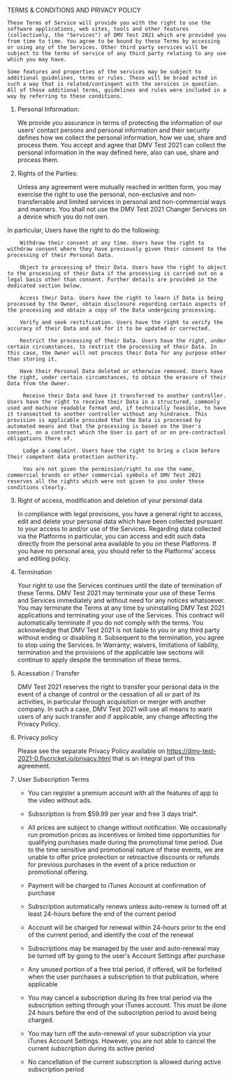 
TERMS & CONDITIONS AND PRIVACY POLICY

    These Terms of Service will provide you with the right to use the software applications, web sites, tools and other features (collectively, the "Services") of DMV Test 2021 which are provided you from time to time. You agree to be bound by these Terms by accessing or using any of the Services. Other third party services will be subject to the terms of service of any third party relating to any use which you may have.

    Some features and properties of the services may be subject to additional guidelines, terms or rules. These will be broad acted in such a way that is related/contingent with the services in question. All of these additional terms, guidelines and rules were included in a way by referring to these conditions.

1. Personal Information:

    We provide you assurance in terms of protecting the information of our users’ contact persons and personal information and their security defines how we collect the personal information, how we use, share and process them. You accept and agree that DMV Test 2021 can collect the personal information in the way defined here, also can use, share and process them.

2. Rights of the Parties:

    Unless any agreement were mutually reached in written form, you may exercise the right to use the personal, non-exclusive and non-transferrable and limited services in personal and non-commercial ways and manners. You shall not use the  DMV Test 2021 Changer Services on a device which you do not own.

In particular, Users have the right to do the following:

        Withdraw their consent at any time. Users have the right to withdraw consent where they have previously given their consent to the processing of their Personal Data.

        Object to processing of their Data. Users have the right to object to the processing of their Data if the processing is carried out on a legal basis other than consent. Further details are provided in the dedicated section below.

        Access their Data. Users have the right to learn if Data is being processed by the Owner, obtain disclosure regarding certain aspects of the processing and obtain a copy of the Data undergoing processing.

        Verify and seek rectification. Users have the right to verify the accuracy of their Data and ask for it to be updated or corrected.

        Restrict the processing of their Data. Users have the right, under certain circumstances, to restrict the processing of their Data. In this case, the Owner will not process their Data for any purpose other than storing it.

        Have their Personal Data deleted or otherwise removed. Users have the right, under certain circumstances, to obtain the erasure of their Data from the Owner.

         Receive their Data and have it transferred to another controller. Users have the right to receive their Data in a structured, commonly used and machine readable format and, if technically feasible, to have it transmitted to another controller without any hindrance. This provision is applicable provided that the Data is processed by automated means and that the processing is based on the User's consent, on a contract which the User is part of or on pre-contractual obligations there of.

         Lodge a complaint. Users have the right to bring a claim before their competent data protection authority.

         You are not given the permission/right to use the name, commercial brands or other commercial symbols of DMV Test 2021 reserves all the rights which were not given to you under these conditions clearly.

3. Right of access, modification and deletion of your personal data 

     In compliance with legal provisions, you have a general right to access, edit and delete your personal data which have been collected pursuant to your access to and/or use of the Services. Regarding data collected via the Platforms in particular, you can access and edit such data directly from the personal area available to you on these Platforms. If you have no personal area, you should refer to the Platforms’ access and editing policy.

4. Termination

    Your right to use the Services continues until the date of termination of these Terms. DMV Test 2021 may terminate your use of these Terms and Services immediately and without need for any notices whatsoever. You may terminate the Terms at any time by uninstalling DMV Test 2021 applications and terminating your use of the Services. This contract will automatically terminate if you do not comply with the terms. You acknowledge that DMV Test 2021 is not liable to you or any third party without ending or disabling it. Subsequent to the termination, you agree to stop using the Services. In Warranty; waivers, limitations of liability, termination and the provisions of the applicable law sections will continue to apply despite the termination of these terms.

5. Acessation / Transfer

    DMV Test 2021 reserves the right to transfer your personal data in the event of a change of control or the cessation of all or part of its activities, in particular through acquisition or merger with another company. In such a case, DMV Test 2021 will use all means to warn users of any such transfer and if applicable, any change affecting the Privacy Policy.

6. Privacy policy

    Please see the separate Privacy Policy available on https://dmv-test-2021-0.flycricket.io/privacy.html that is an integral part of this agreement.

7. User Subscription Terms

    - You can register a premium account with all the features of app to the video without ads.

    - Subscription is from $59.99 per year and free 3 days trial*.

    - All prices are subject to change without notification. We occasionally run promotion prices as incentives or limited time opportunities for qualifying purchases made during the promotional time period. Due to the time sensitive and promotional nature of these events, we are unable to offer price protection or retroactive discounts or refunds for previous purchases in the event of a price reduction or promotional offering.

    - Payment will be charged to iTunes Account at confirmation of purchase

    - Subscription automatically renews unless auto-renew is turned off at least 24-hours before the end of the current period

    - Account will be charged for renewal within 24-hours prior to the end of the current period, and identify the cost of the renewal

    - Subscriptions may be managed by the user and auto-renewal may be turned off by going to the user's Account Settings after purchase

    - Any unused portion of a free trial period, if offered, will be forfeited when the user purchases a subscription to that publication, where applicable

    - You may cancel a subscription during its free trial period via the subscription setting through your iTunes account. This must be done 24 hours before the end of the subscription period to avoid being charged.

    - You may turn off the auto-renewal of your subscription via your iTunes Account Settings. However, you are not able to cancel the current subscription during its active period

    - No cancellation of the current subscription is allowed during active subscription period
